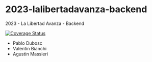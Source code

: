 # 2023-lalibertadavanza-backend
2023 - La Libertad Avanza - Backend

[![Coverage Status](https://coveralls.io/repos/github/Pablodubosc/2023-HeliApp-backend/badge.svg?branch=Develop)](https://coveralls.io/github/Pablodubosc/2023-HeliApp-backend?branch=Develop)

- Pablo Dubosc
- Valentin Bianchi
- Agustin Massieri

